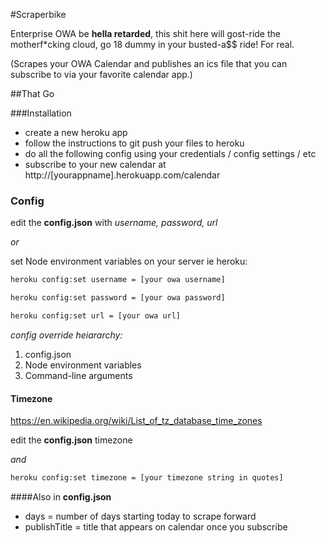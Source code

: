 #Scraperbike

Enterprise OWA be **hella retarded**, this shit here will gost-ride the motherf*cking cloud, go 18 dummy in your busted-a$$ ride! For real.

(Scrapes your OWA Calendar and publishes an ics file that you can subscribe to via your favorite calendar app.)


##That Go

###Installation

- create a new heroku app
- follow the instructions to git push your files to heroku
- do all the following config using your credentials / config settings / etc
- subscribe to your new calendar at http://[yourappname].herokuapp.com/calendar

### Config

edit the **config.json** with *username, password, url*

*or*

set Node environment variables on your server ie heroku:

```bash
heroku config:set username = [your owa username]
```

```bash
heroku config:set password = [your owa password]
```

```bash
heroku config:set url = [your owa url]
```

*config override heiararchy:*

1. config.json
2. Node environment variables
3. Command-line arguments

#### Timezone

https://en.wikipedia.org/wiki/List_of_tz_database_time_zones

edit the **config.json** timezone

*and*

```bash
heroku config:set timezone = [your timezone string in quotes]
```

####Also in **config.json**

- days = number of days starting today to scrape forward
- publishTitle = title that appears on calendar once you subscribe


